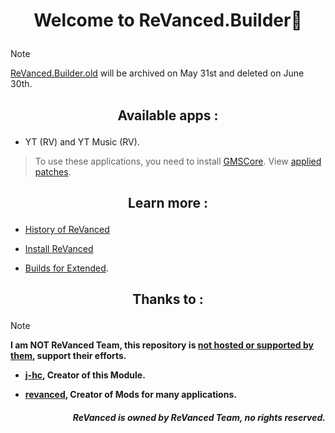 # <p align="center"> Welcome to ReVanced.Builder🔧

> [!NOTE]
> [ReVanced.Builder.old](https://github.com/Kevinr99089/ReVanced.Builder.old) will be archived on May 31st and deleted on June 30th.

## <p align="center"> Available apps :
- YT (RV) and YT Music (RV).
> To use these applications, you need to install [GMSCore](https://github.com/ReVanced/GmsCore/releases/latest). View [applied patches](https://github.com/kevinr99089/ReVanced.Builder/blob/main/config.toml).

## <p align="center"> Learn more :
- [History of ReVanced](https://github.com/kevinr99089/ReVanced.Builder/blob/main/history.md)

- [Install ReVanced](https://github.com/kevinr99089/ReVanced.Builder/blob/main/install.md)

- [Builds for Extended](https://github.com/Kevinr99089/Extended.Builder).

## <p align="center"> Thanks to :
> [!NOTE]
> **I am NOT ReVanced Team, this repository is [not hosted or supported by them](https://github.com/kevinr99089/ReVanced.Builder/blob/main/history.md#-warning-), support their efforts.**
- **[j-hc](https://github.com/j-hc), Creator of this Module.**

- **[revanced](https://github.com/ReVanced), Creator of Mods for many applications.**
  
##### <p align="right"> **ReVanced is owned by ReVanced Team, no rights reserved.**
